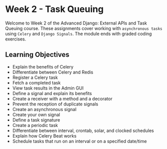 # Week 2  - Task Queuing

Welcome to Week 2 of the Advanced Django: External APIs and Task Queuing course. These assignments cover working with `asynchronous tasks` using `Celery` and `Django Signals`. The module ends with graded coding exercises.

## Learning Objectives
- Explain the benefits of Celery
- Differentiate between Celery and Redis
- Register a Celery task
- Fetch a completed task
- View task results in the Admin GUI
- Define a signal and explain its benefits
- Create a receiver with a method and a decorator
- Prevent the reception of duplicate signals
- Create an asynchronous signal
- Create your own signal
- Define a task signature
- Create a periodic task
- Differentiate between interval, crontab, solar, and clocked schedules
- Explain how Celery Beat works
- Schedule tasks that run on an interval or on a specified date/time
